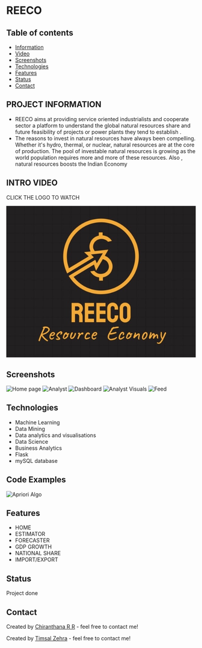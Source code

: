# REECO
## Table of contents
* [Information](#project-information)
* [Video](#intro-video)
* [Screenshots](#screenshots)
* [Technologies](#technologies)
* [Features](#features)
* [Status](#status)
* [Contact](#contact)

## PROJECT INFORMATION 
* REECO aims at providing service oriented industrialists and cooperate sector a platform to understand the global natural resources share and future feasibility of projects or power plants they tend to establish .
* The reasons to invest in natural resources have always been compelling. Whether it's hydro, thermal, or nuclear, natural resources are at the core of production.
The pool of investable natural resources is growing as the world population requires more and more of these resources.
Also , natural resources boosts the Indian Economy

## INTRO VIDEO

CLICK THE LOGO TO WATCH

[![Check out the intro video](logo.jpeg)](https://drive.google.com/file/d/1WRuab7qNJ3Ck2c7eoKJW-6hQAev4d-Wu/view?usp=sharing)


## Screenshots
![Home page](homepage.jpeg)
![Analyst](analyst.jpeg)
![Dashboard](statedash.jpeg)
![Analyst Visuals](visuals.jpeg)
![Feed](feed.jpeg)



## Technologies
* Machine Learning 
* Data Mining 
* Data analytics and  visualisations 
* Data Science 
* Business Analytics
* Flask 
* mySQL database


## Code Examples
![Apriori Algo](apriori_image.jpeg)

## Features

* HOME 
* ESTIMATOR
* FORECASTER
* GDP GROWTH
* NATIONAL SHARE
* IMPORT/EXPORT 

## Status
Project done 


## Contact
Created by [Chiranthana R R](https://www.linkedin.com/in/chiranthana-r-r-232385200/) - feel free to contact me!

Created by [Timsal Zehra](https://www.linkedin.com/in/timsal-zehra-43863b1a6) - feel free to contact me!
